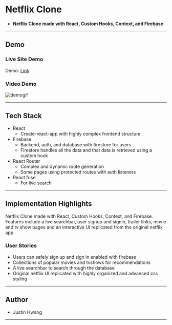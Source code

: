 # Netflix Clone

- **Netflix Clone made with React, Custom Hooks, Context, and Firebase**

---

## Demo

### Live Site Demo

Demo: [Link](https://jc-netflix.netlify.app)

### Video Demo

![demogif](demo.gif)

---

## Tech Stack

- React
  - Create-react-app with highly complex frontend structure
- Firebase
  - Backend, auth, and database with firestore for users
  - Firestore handles all the data and that data is retrieved using a custom hook
- React Router
  - Complex and dynamic route generation
  - Some pages using protected routes with auth listeners
- React fuse
  - For live search

---

## Implementation Highlights

Netflix Clone made with React, Custom Hooks, Context, and Firebase. Features include a live searchbar, user signup and signin, trailer links, movie and tv show pages and an interactive UI replicated from the original netflix app.

### User Stories

- Users can safely sign up and sign in enabled with firebase
- Collections of popular movies and tvshows for recommendations
- A live searchbar to search through the database
- Original netflix UI replicated with highly organized and advanced css styling

---

## Author

- Justin Hwang

---
